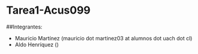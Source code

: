 # Tarea1-Acus099

##Integrantes:
+ Mauricio Martínez (mauricio dot martinez03 at alumnos dot uach dot cl)
+ Aldo Henríquez ()


